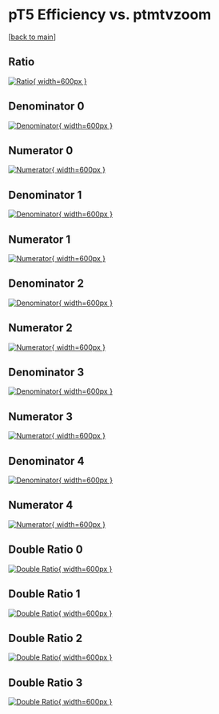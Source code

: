 # pT5 Efficiency vs. ptmtvzoom

[[back to main](./)]



## Ratio

[![Ratio](../mtv/var/pT5_vtr_211_1_eff_ptmtvzoom.png){ width=600px }](../mtv/var/pT5_vtr_211_1_eff_ptmtvzoom.pdf)

## Denominator 0

[![Denominator](../mtv/den/pT5_vtr_211_1_eff_ptmtvzoom_den0.png){ width=600px }](../mtv/den/pT5_vtr_211_1_eff_ptmtvzoom_den0.pdf)

## Numerator 0

[![Numerator](../mtv/num/pT5_vtr_211_1_eff_ptmtvzoom_num0.png){ width=600px }](../mtv/num/pT5_vtr_211_1_eff_ptmtvzoom_num0.pdf)

## Denominator 1

[![Denominator](../mtv/den/pT5_vtr_211_1_eff_ptmtvzoom_den1.png){ width=600px }](../mtv/den/pT5_vtr_211_1_eff_ptmtvzoom_den1.pdf)

## Numerator 1

[![Numerator](../mtv/num/pT5_vtr_211_1_eff_ptmtvzoom_num1.png){ width=600px }](../mtv/num/pT5_vtr_211_1_eff_ptmtvzoom_num1.pdf)

## Denominator 2

[![Denominator](../mtv/den/pT5_vtr_211_1_eff_ptmtvzoom_den2.png){ width=600px }](../mtv/den/pT5_vtr_211_1_eff_ptmtvzoom_den2.pdf)

## Numerator 2

[![Numerator](../mtv/num/pT5_vtr_211_1_eff_ptmtvzoom_num2.png){ width=600px }](../mtv/num/pT5_vtr_211_1_eff_ptmtvzoom_num2.pdf)

## Denominator 3

[![Denominator](../mtv/den/pT5_vtr_211_1_eff_ptmtvzoom_den3.png){ width=600px }](../mtv/den/pT5_vtr_211_1_eff_ptmtvzoom_den3.pdf)

## Numerator 3

[![Numerator](../mtv/num/pT5_vtr_211_1_eff_ptmtvzoom_num3.png){ width=600px }](../mtv/num/pT5_vtr_211_1_eff_ptmtvzoom_num3.pdf)

## Denominator 4

[![Denominator](../mtv/den/pT5_vtr_211_1_eff_ptmtvzoom_den4.png){ width=600px }](../mtv/den/pT5_vtr_211_1_eff_ptmtvzoom_den4.pdf)

## Numerator 4

[![Numerator](../mtv/num/pT5_vtr_211_1_eff_ptmtvzoom_num4.png){ width=600px }](../mtv/num/pT5_vtr_211_1_eff_ptmtvzoom_num4.pdf)

## Double Ratio 0

[![Double Ratio](../mtv/ratio/pT5_vtr_211_1_eff_ptmtvzoom_ratio0.png){ width=600px }](../mtv/ratio/pT5_vtr_211_1_eff_ptmtvzoom_ratio0.pdf)

## Double Ratio 1

[![Double Ratio](../mtv/ratio/pT5_vtr_211_1_eff_ptmtvzoom_ratio1.png){ width=600px }](../mtv/ratio/pT5_vtr_211_1_eff_ptmtvzoom_ratio1.pdf)

## Double Ratio 2

[![Double Ratio](../mtv/ratio/pT5_vtr_211_1_eff_ptmtvzoom_ratio2.png){ width=600px }](../mtv/ratio/pT5_vtr_211_1_eff_ptmtvzoom_ratio2.pdf)

## Double Ratio 3

[![Double Ratio](../mtv/ratio/pT5_vtr_211_1_eff_ptmtvzoom_ratio3.png){ width=600px }](../mtv/ratio/pT5_vtr_211_1_eff_ptmtvzoom_ratio3.pdf)

